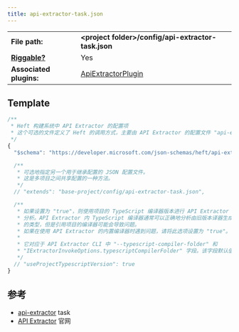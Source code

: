```yaml
---
title: api-extractor-task.json
---
```


|                                          |                                                                                                                                         |
| ---------------------------------------- | --------------------------------------------------------------------------------------------------------------------------------------- |
| **File path:**                           | **&lt;project folder&gt;/config/api-extractor-task.json**                                                                               |
| [**Riggable?**](../heft/rig_packages.md) | Yes                                                                                                                                     |
| **Associated plugins:**                  | [ApiExtractorPlugin](https://github.com/microsoft/rushstack/blob/master/apps/heft/src/plugins/ApiExtractorPlugin/ApiExtractorPlugin.ts) |

## Template

```js
/**
 * Heft 构建系统中 API Extractor 的配置项
 * 这个可选的文件定义了 Heft 的调用方式，主要由 API Extractor 的配置文件 "api-extractor.json" 控制。
 */
{
  "$schema": "https://developer.microsoft.com/json-schemas/heft/api-extractor-task.schema.json"

  /**
   * 可选地指定另一个用于继承配置的 JSON 配置文件。
   * 这是多项目之间共享配置的一种方法。
   */
  // "extends": "base-project/config/api-extractor-task.json",

  /**
   * 如果设置为 "true"，则使用项目的 TypeScript 编译器版本进行 API Extractor
   * 分析。API Extractor 内 TypeScript 编译器通常可以正确地分析由旧版本译器生成
   * 的类型，但是引用项目的编译器可能会导致问题。
   * 如果在使用 API Extractor 的内置编译器时遇到问题，请将此选项设置为 "true"。
   *
   * 它对应于 API Extractor CLI 中 "--typescript-compiler-folder" 和
   * "IExtractorInvokeOptions.typescriptCompilerFolder" 字段。该字段默认值是false。
   */
  // "useProjectTypescriptVersion": true
}
```

## 参考

- [api-extractor](../heft_tasks/api-extractor.md) task
- [API Extractor](@api-extractor/) 官网
